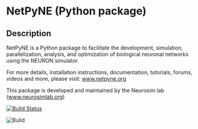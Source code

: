 # NetPyNE (Python package)
## Description
NetPyNE is a Python package to facilitate the development, simulation, parallelization, analysis, and optimization of biological neuronal networks using the NEURON simulator.

For more details, installation instructions, documentation, tutorials, forums, videos and more, please visit: www.netpyne.org

This package is developed and maintained by the Neurosim lab (www.neurosimlab.org)

[![Build Status](https://travis-ci.org/Neurosim-lab/netpyne.svg?branch=development)](https://travis-ci.org/Neurosim-lab/netpyne)

![Build](https://github.com/github/docs/actions/workflows/tests.yml/badge.svg)
